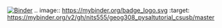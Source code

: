 [![Binder](https://mybinder.org/badge_logo.svg)](https://mybinder.org/v2/gh/nits555/geog308_pysaltutorial_csusb/master)
.. image:: https://mybinder.org/badge_logo.svg
 :target: https://mybinder.org/v2/gh/nits555/geog308_pysaltutorial_csusb/master
